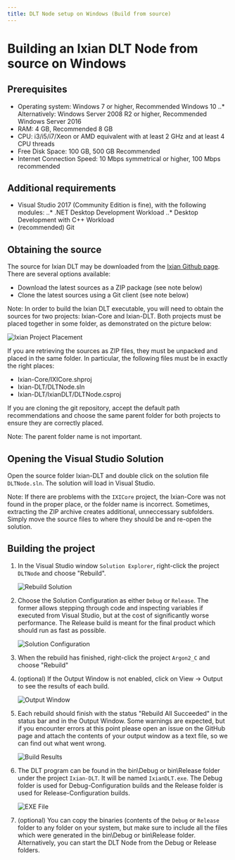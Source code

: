 ```yaml
---
title: DLT Node setup on Windows (Build from source)
---
```


# Building an Ixian DLT Node from source on Windows

## Prerequisites

* Operating system: Windows 7 or higher, Recommended Windows 10
..* Alternatively: Windows Server 2008 R2 or higher, Recommended Windows Server 2016
* RAM: 4 GB, Recommended 8 GB
* CPU: i3/i5/i7/Xeon or AMD equivalent with at least 2 GHz and at least 4 CPU threads
* Free Disk Space: 100 GB, 500 GB Recommended
* Internet Connection Speed: 10 Mbps symmetrical or higher, 100 Mbps recommended

## Additional requirements
* Visual Studio 2017 (Community Edition is fine), with the following modules:
..* .NET Desktop Development Workload
..* Desktop Development with C++ Workload
* (recommended) Git

## Obtaining the source

The source for Ixian DLT may be downloaded from the [Ixian Github page](https://github.com/ProjectIxian). There are several options available:
* Download the latest sources as a ZIP package (see note below)
* Clone the latest sources using a Git client (see note below)

Note: In order to build the Ixian DLT executable, you will need to obtain the sources for two projects: Ixian-Core and Ixian-DLT. Both projects must be placed together in some folder, as demonstrated on the picture below:

![Ixian Project Placement](https://projectixian.github.io/assets/images/guide_win_building_dlt_1.png)

If you are retrieving the sources as ZIP files, they must be unpacked and placed in the same folder. In particular, the following files must be in exactly the right places:
* Ixian-Core/IXICore.shproj
* Ixian-DLT/DLTNode.sln
* Ixian-DLT/IxianDLT/DLTNode.csproj

If you are cloning the git repository, accept the default path recommendations and choose the same parent folder for both projects to ensure they are correctly placed.

Note: The parent folder name is not important.

## Opening the Visual Studio Solution

Open the source folder Ixian-DLT and double click on the solution file `DLTNode.sln`. The solution will load in Visual Studio.

Note: If there are problems with the `IXICore` project, the Ixian-Core was not found in the proper place, or the folder name is incorrect. Sometimes, extracting the ZIP archive creates additional, unneccessary subfolders. Simply move the source files to where they should be and re-open the solution.

## Building the project

1. In the Visual Studio window `Solution Explorer`, right-click the project `DLTNode` and choose "Rebuild".

    ![Rebuild Solution](https://projectixian.github.io/assets/images/guide_win_building_dlt_2.png)

2. Choose the Solution Configuration as either `Debug` or `Release`. The former allows stepping through code and inspecting variables if executed from Visual Studio, but at the cost of significantly worse performance. The Release build is meant for the final product which should run as fast as possible.

    ![Solution Configuration](https://projectixian.github.io/assets/images/guide_win_building_dlt_6.png)

3. When the rebuild has finished, right-click the project `Argon2_C` and choose "Rebuild"

4. (optional) If the Output Window is not enabled, click on View -> Output to see the results of each build.

    ![Output Window](https://projectixian.github.io/assets/images/guide_win_building_dlt_3.png)

5. Each rebuild should finish with the status "Rebuild All Succeeded" in the status bar and in the Output Window. Some warnings are expected, but if you encounter errors at this point please open an issue on the GitHub page and attach the contents of your output window as a text file, so we can find out what went wrong.

    ![Build Results](https://projectixian.github.io/assets/images/guide_win_building_dlt_4.png)

6. The DLT program can be found in the bin\Debug or bin\Release folder under the project `Ixian-DLT`. It will be named `IxianDLT.exe`. The Debug folder is used for Debug-Configuration builds and the Release folder is used for Release-Configuration builds.

    ![EXE File](https://projectixian.github.io/assets/images/guide_win_building_dlt_5.png)

7. (optional) You can copy the binaries (contents of the `Debug` or `Release` folder to any folder on your system, but make sure to include all the files which were generated in the bin\Debug or bin\Release folder. Alternatively, you can start the DLT Node from the Debug or Release folders.